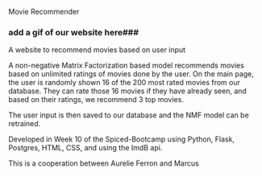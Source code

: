 Movie Recommender 
### add a gif of our website here###

A website to recommend movies based on user input

A non-negative Matrix Factorization based model recommends movies based on unlimited ratings of movies done by the user. 
On the main page, the user is randomly shown 16 of the 200 most rated movies from our database. 
They can rate those 16 movies if they have already seen, and based on their ratings, we recommend 3 top movies.

The user input is then saved to our database and the NMF model can be retrained.

Developed in Week 10 of the Spiced-Bootcamp using Python, Flask, Postgres, HTML, CSS, and using the ImdB api. 

This is a cooperation between Aurelie Ferron and Marcus 
